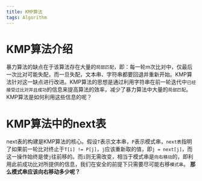 ```yaml
---
title: KMP算法
tags: Algorithm
---
```


# KMP算法介绍
暴力算法的缺点在于该算法存在大量的`局部匹配`，即：每一轮m次比对中，仅最后一次比对可能失配，而一旦失配，文本串、字符串都要回退并重新开始。KMP算法针对这一缺点进行改进。KMP算法的思想是通过利用字符串在前一轮迭代中`已经接受过比对并且成功`的信息来提高算法的效率，减少了暴力算法中大量的`局部匹配`。KMP算法是如何利用这些信息的呢？
# KMP算法中的next表
next表的构建是KMP算法的核心。假设`T`表示文本串，`P`表示模式串，`next表`指明了如果前一轮比对终止于`T[i] != P[j]`，`j`应该重新取的值，即`j = next[j]`，而这一操作始终是使`j`往前移的。而`i`则无需改变，相当于模式串是`向右移动`的，即利用此前成功比对所提供的信息，我们在安全的前提下只需要尽可能右移`模式串`。
**那么模式串应该向右移动多少呢？**

